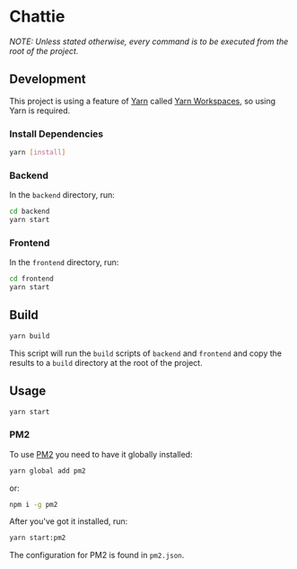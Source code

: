 # Chattie

_NOTE: Unless stated otherwise, every command is to be executed from the root of the project._

## Development

This project is using a feature of [Yarn](https://yarnpkg.com/) called [Yarn Workspaces](https://yarnpkg.com/lang/en/docs/workspaces/), so using Yarn is required.

### Install Dependencies

```sh
yarn [install]
```

### Backend

In the `backend` directory, run:

```sh
cd backend
yarn start
```

### Frontend

In the `frontend` directory, run:

```sh
cd frontend
yarn start
```

## Build

```sh
yarn build
```

This script will run the `build` scripts of `backend` and `frontend` and copy the results to a `build` directory at the root of the project.

## Usage

```sh
yarn start
```

### PM2

To use [PM2](http://pm2.keymetrics.io/) you need to have it globally installed:

```sh
yarn global add pm2
```

or:

```sh
npm i -g pm2
```

After you've got it installed, run:

```sh
yarn start:pm2
```

The configuration for PM2 is found in `pm2.json`.

